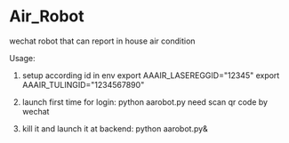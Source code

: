 # Air_Robot
wechat robot that can report in house air condition

Usage:


1. setup according id in env export AAAIR_LASEREGGID="12345"
export AAAIR_TULINGID="1234567890"

2. launch first time for login: python aarobot.py
need scan qr code by wechat

3. kill it and launch it at backend: python aarobot.py&
